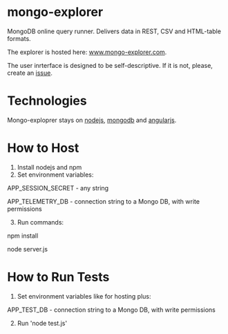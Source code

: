 # mongo-explorer
MongoDB online query runner. Delivers data in REST, CSV and HTML-table formats. 

The explorer is hosted here: www.mongo-explorer.com.

The user inrterface is designed to be self-descriptive. If it is not, please, create an [issue](https://github.com/pcherkasova/mongo-explorer/issues).


# Technologies
Mongo-exploprer stays on [nodejs](https://nodejs.org/en/), [mongodb](https://www.mongodb.com/) and [angularjs](https://angularjs.org/). 


# How to Host
1. Install nodejs and npm
2. Set environment variables:

  APP_SESSION_SECRET - any string
  
  APP_TELEMETRY_DB - connection string to a Mongo DB, with write permissions

3. Run commands:

  npm install
  
  node server.js


# How to Run Tests
1. Set environment variables like for hosting plus:

  APP_TEST_DB - connection string to a Mongo DB, with write permissions

2. Run 'node test.js'





